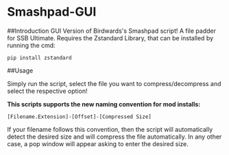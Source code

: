 # Smashpad-GUI

##Introduction
GUI Version of Birdwards's Smashpad script! A file padder for SSB Ultimate.
Requires the Zstandard Library, that can be installed by running the cmd:

`pip install zstandard`

##Usage

Simply run the script, select the file you want to compress/decompress and select the respective option!

**This scripts supports the new naming convention for mod installs:**

`[Filename.Extension]-[Offset]-[Compressed Size]`

If your filename follows this convention, then the script will automatically detect the desired size and will compress the file automatically. In any other case, a pop window will appear asking to enter the desired size.
